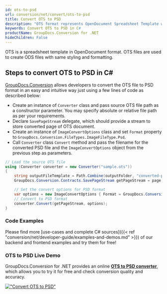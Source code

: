 ```yaml
---
id: ots-to-psd
url: conversion/net/convert/ots-to-psd
title: Convert OTS to PSD
description: "OTS format represents OpenDocument Spreadsheet Template with .ots extension. Learn how to convert OTS to PSD file programmatically in C# language using GroupDocs.Conversion for .NET library."
keywords: Convert OTS to PSD in C#
productName: GroupDocs.Conversion for .NET
hideChildren: False
---
```


OTS is a spreadsheet template in OpenDocument format. OTS files are used to create ODS files with same styling and formatting.

## Steps to convert OTS to PSD in C#

[GroupDocs.Conversion](https://products.groupdocs.com/conversion/net) allows developers to convert the OTS file to PSD format in an easy and intuitive way just using a few lines of code as described below:

* Create an instance of `Converter` class and pass source OTS file path as a constructor parameter. You may specify absolute or relative file path as per your requirements. 
* Declare `SavePageStream` delegate, which should provide a stream to store converted page of OTS document.
* Create an instance of `ImageConvertOptions` class and set `Format` property to `GroupDocs.Conversion.FileTypes.ImageFileType.Psd`.
* Call `Converter` class `Convert` method and pass the filename for the converted PSD file and the `ImageConvertOptions` object from the previous step as parameters.

```csharp
// Load the source OTS file
using (Converter converter = new Converter("sample.ots"))
{
    string outputFileTemplate = Path.Combine(outputFolder, "converted-page-{0}.psd");
    GroupDocs.Conversion.Contracts.SavePageStream getPageStream = page => new FileStream(string.Format(outputFileTemplate, page), FileMode.Create);

    // Set the convert options for PSD format
    var options = new ImageConvertOptions { Format = GroupDocs.Conversion.FileTypes.ImageFileType.Psd };   
    // Convert to PSD format
    converter.Convert(getPageStream, options);
}
```

### Code Examples

Please find more [use-cases and complete C# sources]({{< ref "conversion/net/developer-guide/examples-and-demos.md" >}}) of our backend and frontend examples and try them for free!

### OTS to PSD Live Demo

GroupDocs.Conversion for .NET provides an online [**OTS to PSD converter**](https://products.groupdocs.app/conversion/ots-to-psd), which allows you to try it for free and check conversion quality and accuracy.

[!["Convert OTS to PSD"](conversion/net/images/convert-to-psd/convert-ots-to-psd.png)](https://products.groupdocs.app/conversion/ots-to-psd)